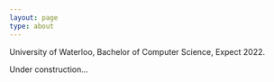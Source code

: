 ```yaml
---
layout: page
type: about
---
```


University of Waterloo, Bachelor of Computer Science, Expect 2022.

Under construction...
